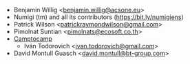 - Benjamin Willig \<<benjamin.willig@acsone.eu>\>
- Numigi (tm) and all its contributors (<https://bit.ly/numigiens>)
- Patrick Wilson \<<patrickraymondwilson@gmail.com>\>
- Pimolnat Suntian \<<pimolnats@ecosoft.co.th>\>
- [Camptocamp](https://www.camptocamp.com)
  - Iván Todorovich \<<ivan.todorovich@gmail.com>\>
- David Montull Guasch \<<david.montull@bt-group.com>\>
